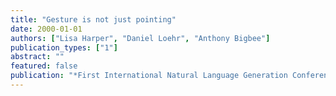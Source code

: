```yaml
---
title: "Gesture is not just pointing"
date: 2000-01-01
authors: ["Lisa Harper", "Daniel Loehr", "Anthony Bigbee"]
publication_types: ["1"]
abstract: ""
featured: false
publication: "*First International Natural Language Generation Conference (INLG’2000), Mitzpe Ramon, Israel*"
---
```


